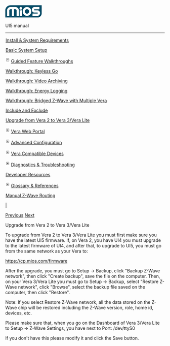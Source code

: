 ![](skins/mios/images/logo.png)

UI5 manual

  
---  
  
![](images/spacer.gif)[Install & System
Requirements](index.html#!docs5/installation_and_system_requirements_en_3Lite_all.md)

![](images/spacer.gif)[Basic System Setup ](index.html#!docs5/getting_started_en_3Lite_all.md)

![](skins/mios/images/minus.gif)[Guided Feature Walkthroughs
](features_en_3Lite_all.html)

![](images/spacer.gif)[Walkthrough: Keyless Go](index.html#!docs5/keyless_en_3Lite_all.md)

![](images/spacer.gif)[Walkthrough: Video Archiving](index.html#!docs5/video_archiving_en_3Lite_all.md)

![](images/spacer.gif)[Walkthrough: Energy Logging](index.html#!docs5/energy_logging_en_3Lite_all.md)

![](images/spacer.gif)[Walkthrough: Bridged Z-Wave with Multiple Vera](index.html#!docs5/multiple_units_en_3Lite_all.md)

![](images/spacer.gif)[Include and Exclude](index.html#!docs5/include_mode_en_3Lite_all.md)

![](images/spacer.gif)[Upgrade from Vera 2 to Vera 3/Vera Lite](index.html#!docs5/upgrade_en_3Lite_all.md)

![](skins/mios/images/plus.gif)[Vera Web Portal](index.html#!docs5/web_portal_en_3Lite_all.md)

![](skins/mios/images/plus.gif)[Advanced
Configuration](index.html#!docs5/advanced_configuration_en_3Lite_all.md)

![](skins/mios/images/plus.gif)[Vera Compatible
Devices](index.html#!docs5/supported_hardware_en_3Lite_all.md)

![](skins/mios/images/plus.gif)[Diagnostics &
Troubleshooting](index.html#!docs5/troubleshooting_en_3Lite_all.md)

![](images/spacer.gif)[Developer Resources](index.html#!docs5/developers_en_3Lite_all.md)

![](skins/mios/images/plus.gif)[Glossary &
References](index.html#!docs5/reference_en_3Lite_all.md)

![](images/spacer.gif)[Manual Z-Wave Routing](index.html#!docs5/ManualRoute_en_3Lite_all.md)

|

[Previous](index.html#!docs5/include_mode_en_3Lite_all.md)
[Next](index.html#!docs5/web_portal_en_3Lite_all.md)

Upgrade from Vera 2 to Vera 3/Vera Lite

To upgrade from Vera 2 to Vera 3/Vera Lite you must first make sure you have
the latest UI5 firmware. If, on Vera 2, you have UI4 you must upgrade to the
latest firmware of UI4, and after that, to upgrade to UI5, you must go from
the same network as your Vera to:

<https://cp.mios.com/firmware>

After the upgrade, you must go to Setup -> Backup, click "Backup Z-Wave
network", then click "Create backup", save the file on the computer. Then, on
your Vera 3/Vera Lite you must go to Setup -> Backup, select "Restore Z-Wave
network", click "Browse", select the backup file saved on the computer, then
click "Restore".

Note: If you select Restore Z-Wave network, all the data stored on the Z-Wave
chip will be restored including the Z-Wave version, role, home id, devices,
etc.

Please make sure that, when you go on the Dashboard of Vera 3/Vera Lite to
Setup -> Z-Wave Settings, you have next to Port: /dev/ttyS0

If you don't have this please modify it and click the Save button.  



  

